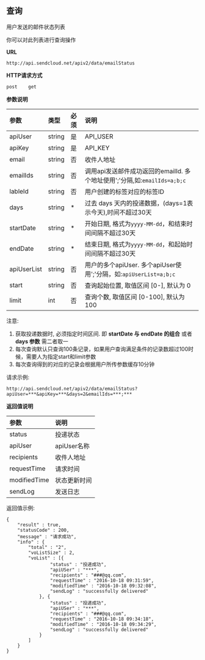 
## 查询

用户发送的邮件状态列表

你可以对此列表进行查询操作

**URL**
```  
http://api.sendcloud.net/apiv2/data/emailStatus
```
   
**HTTP请求方式** 
```bash
post    get
```

**参数说明**    

|参数|类型|必须|说明|
|:---|:---|:---|:---|
|apiUser|string|是|API_USER|
|apiKey|string|是|API_KEY|
|email|string|否|收件人地址|  
|emailIds|string|否|调用api发送邮件成功返回的emailId. 多个地址使用';'分隔,如:`emailIds=a;b;c`| 
|lableId|string|否|用户创建的标签对应的标签ID|  
|days|string|*|过去 days 天内的投递数据，(days=1表示今天),时间不超过30天| 
|startDate|string|*|开始日期, 格式为`yyyy-MM-dd`，和结束时间间隔不超过30天|
|endDate|string|*|结束日期, 格式为`yyyy-MM-dd`，和起始时间间隔不超过30天|  
|apiUserList|string|否|用户的多个apiUser. 多个apiUser使用';'分隔，如:`apiUserList=a;b;c`|  
|start|string|否|查询起始位置, 取值区间 [0-], 默认为 0|  
|limit|int|否|查询个数, 取值区间 [0-100], 默认为 100| 


注意:

1. 获取投递数据时, 必须指定时间区间. 即 **startDate 与 endDate 的组合** 或者 **days 参数** 需二者取一 
2. 每次查询默认只查询100条记录，如果用户查询满足条件的记录数超过100时候，需要人为指定start和limit参数
3. 每次查询得到的对应的记录会根据用户所传参数缓存10分钟

请求示例:
```
http://api.sendcloud.net/apiv2/data/emailStatus?apiUser=***&apiKey=***&days=2&emailIds=***;***

```

**返回值说明**

|参数|说明|
|:---|:---|
|status|投递状态|
|apiUser|apiUser名称|
|recipients|收件人地址|
|requestTime|请求时间|
|modifiedTime|状态更新时间|
|sendLog|发送日志|



返回值示例:
```
{
	"result" : true,
	"statusCode" : 200,
	"message" : "请求成功",
	"info" : {
		"total" : "2",
		"voListSize" : 2,
		"voList" : [{
				"status" : "投递成功",
				"apiUSer" : "***",
				"recipients" : "###@qq.com",
				"requestTime" : "2016-10-18 09:31:59",
				"modifiedTime" : "2016-10-18 09:32:08",
				"sendLog" : "successfully delivered"
			}, {
				"status" : "投递成功",
				"apiUSer" : "***",
				"recipients" : "###@qq.com",
				"requestTime" : "2016-10-18 09:34:18",
				"modifiedTime" : "2016-10-18 09:34:29",
				"sendLog" : "successfully delivered"
			}
		]
	}
}

```


